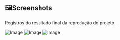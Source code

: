 ## 🖼️Screenshots
Registros do resultado final da reprodução do projeto.

![Image](https://github.com/user-attachments/assets/195c9b6e-33a5-47a0-9869-99de40a8dfdc)
![Image](https://github.com/user-attachments/assets/f2b76326-6b2e-4673-aff8-f18a708f13a4)
![Image](https://github.com/user-attachments/assets/5e7d0892-0225-43b3-b463-1ad590d841d3)

